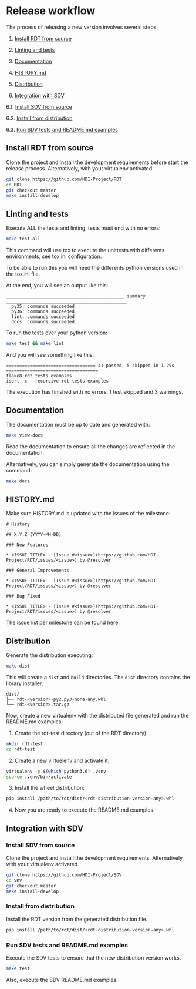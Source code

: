 # Release workflow

The process of releasing a new version involves several steps:

1. [Install RDT from source](#install-rdt-from-source)

2. [Linting and tests](#linting-and-tests)

3. [Documentation](#documentation)

4. [HISTORY.md](#history.md)

5. [Distribution](#distribution)

6. [Integration with SDV](#integration-with-sdv)

6.1. [Install SDV from source](#install-sdv-from-source)

6.2. [Install from distribution](#install-from-distribution)

6.3. [Run SDV tests and README.md examples](#run-sdv-tests-and-readme.md-examples)

## Install RDT from source

Clone the project and install the development requirements before start the release process. Alternatively, with your virtualenv activated.

```bash
git clone https://github.com/HDI-Project/RDT
cd RDT
git checkout master
make install-develop
```

## Linting and tests

Execute ALL the tests and linting, tests must end with no errors:

```bash
make test-all
```

This command will use tox to execute the unittests with differents environments, see tox.ini configuration.

To be able to run this you will need the differents python versions used in the tox.ini file.

At the end, you will see an output like this:

```
_____________________________________________ summary ______________________________________________
  py35: commands succeeded
  py36: commands succeeded
  lint: commands succeeded
  docs: commands succeeded
```

To run the tests over your python version:

```bash
make test && make lint
```

And you will see something like this:

```
================================== 41 passed, 5 skipped in 1.29s ===================================
flake8 rdt tests examples
isort -c --recursive rdt tests examples
```

The execution has finished with no errors, 1 test skipped and 3 warnings.
		
## Documentation

The documentation must be up to date and generated with:

```bash
make view-docs
```

Read the documentation to ensure all the changes are reflected in the documentation.

Alternatively, you can simply generate the documentation using the command:

```bash
make docs
```

## HISTORY.md

Make sure HISTORY.md is updated with the issues of the milestone:

```
# History
	
## X.Y.Z (YYYY-MM-DD)
	
### New Features
	
* <ISSUE TITLE> - [Issue #<issue>](https://github.com/HDI-Project/RDT/issues/<issue>) by @resolver
	
### General Improvements
	
* <ISSUE TITLE> - [Issue #<issue>](https://github.com/HDI-Project/RDT/issues/<issue>) by @resolver
	
### Bug Fixed
	
* <ISSUE TITLE> - [Issue #<issue>](https://github.com/HDI-Project/RDT/issues/<issue>) by @resolver
```

The issue list per milestone can be found [here][milestones].

[milestones]: https://github.com/HDI-Project/RDT/milestones

## Distribution

Generate the distribution executing:

```bash
make dist
```

This will create a `dist` and `build` directories. The `dist` directory contains the library installer.

```
dist/
├── rdt-<version>-py2.py3-none-any.whl
└── rdt-<version>.tar.gz
```

Now, create a new virtualenv with the distributed file generated and run the README.md examples:

1. Create the rdt-test directory (out of the RDT directory):

```bash
mkdir rdt-test
cd rdt-test
```

2. Create a new virtuelenv and activate it:

```bash
virtualenv -p $(which python3.6) .venv
source .venv/bin/activate
```

3. Install the wheel distribution:

```bash
pip install /path/to/rdt/dist/<rdt-distribution-version-any>.whl
```

4. Now you are ready to execute the README.md examples.

## Integration with SDV

### Install SDV from source

Clone the project and install the development requirements. Alternatively, with your virtualenv activated.

```bash
git clone https://github.com/HDI-Project/SDV
cd SDV
git checkout master
make install-develop
```

### Install from distribution

Install the RDT version from the generated distribution file.

```bash
pip install /path/to/rdt/dist/<rdt-distribution-version-any>.whl
```

### Run SDV tests and README.md examples

Execute the SDV tests to ensure that the new distribution version works.

```bash
make test
```

Also, execute the SDV README.md examples.
